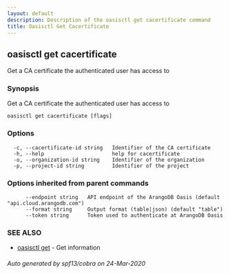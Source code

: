 ```yaml
---
layout: default
description: Description of the oasisctl get cacertificate command
title: Oasisctl Get Cacertificate
---
```

## oasisctl get cacertificate

Get a CA certificate the authenticated user has access to

### Synopsis

Get a CA certificate the authenticated user has access to

```
oasisctl get cacertificate [flags]
```

### Options

```
  -c, --cacertificate-id string   Identifier of the CA certificate
  -h, --help                      help for cacertificate
  -o, --organization-id string    Identifier of the organization
  -p, --project-id string         Identifier of the project
```

### Options inherited from parent commands

```
      --endpoint string   API endpoint of the ArangoDB Oasis (default "api.cloud.arangodb.com")
      --format string     Output format (table|json) (default "table")
      --token string      Token used to authenticate at ArangoDB Oasis
```

### SEE ALSO

* [oasisctl get](oasisctl_get.md)	 - Get information

###### Auto generated by spf13/cobra on 24-Mar-2020
